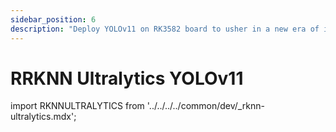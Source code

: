 ```yaml
---
sidebar_position: 6
description: "Deploy YOLOv11 on RK3582 board to usher in a new era of intelligent object detection, where technology and humanity perfectly blend in precise recognition"
---
```


# RRKNN Ultralytics YOLOv11

import RKNNULTRALYTICS from '../../../../common/dev/\_rknn-ultralytics.mdx';

<RKNNULTRALYTICS />
